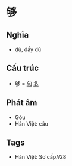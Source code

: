 # 够

## Nghĩa

* đủ, đầy đủ

## Cấu trúc
* 够 = [句](句.md) [多](多.md)

## Phát âm

* Gòu
* Hán Việt: câu

## Tags
* Hán Việt: Sơ cấp//28

<script>window.HANZI_FIELD='够';</script>
